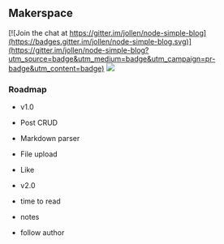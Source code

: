 
## Makerspace

[![Join the chat at https://gitter.im/jollen/node-simple-blog](https://badges.gitter.im/jollen/node-simple-blog.svg)](https://gitter.im/jollen/node-simple-blog?utm_source=badge&utm_medium=badge&utm_campaign=pr-badge&utm_content=badge)
![](https://travis-ci.org/jollen/node-simple-blog.svg?branch=develop)

### Roadmap

* v1.0
 * Post CRUD
 * Markdown parser
 * File upload
 * Like

* v2.0
 * time to read
 * notes
 * follow author
